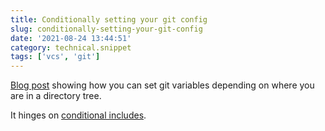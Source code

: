 ```yaml
---
title: Conditionally setting your git config
slug: conditionally-setting-your-git-config
date: '2021-08-24 13:44:51'
category: technical.snippet
tags: ['vcs', 'git']
---
```


[Blog post](https://utf9k.net/blog/conditional-gitconfig/) showing how you can
set git variables depending on where you are in a directory tree.

It hinges on [conditional includes](https://git-scm.com/docs/git-config#_conditional_includes).
